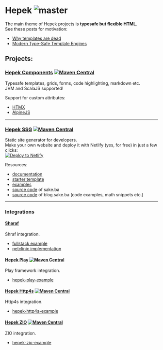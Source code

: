 # Hepek ![master](https://github.com/sake92/hepek/actions/workflows/ci.yml/badge.svg?branch=master)

The main theme of Hepek projects is **typesafe but flexible HTML**.  
See these posts for motivation: 
- [Why templates are dead](https://codeburst.io/80-of-my-coding-is-doing-this-or-why-templates-are-dead-b640fc149e22)
- [Modern Type-Safe Template Engines](https://dzone.com/articles/modern-type-safe-template-engines)

## Projects:

### [Hepek Components](https://sake92.github.io/hepek/hepek/components/index.html) [![Maven Central](https://img.shields.io/maven-central/v/ba.sake/hepek-components_3.svg?style=flat-square&label=Scala+3)](https://mvnrepository.com/artifact/ba.sake/hepek-components)
Typesafe templates, grids, forms, code highlighting, markdown etc.  
JVM and ScalaJS supported! 

Support for custom attributes:
- [HTMX](https://htmx.org/reference/#attributes)
- [AlpineJS](https://alpinejs.dev/directives/data)

---
### [Hepek SSG](https://sake92.github.io/hepek/hepek/index.html)  [![Maven Central](https://img.shields.io/maven-central/v/ba.sake/hepek_3.svg?style=flat-square&label=Scala+3)](https://mvnrepository.com/artifact/ba.sake/hepek)
Static site generator for developers.  
Make your own website and deploy it with Netlify (yes, for free) in just a few clicks:  
[![Deploy to Netlify](https://www.netlify.com/img/deploy/button.svg)](https://app.netlify.com/start/deploy?repository=https://github.com/sake92/hepek-starter)

Resources:
- [documentation](https://sake92.github.io/hepek)
- [starter template](https://github.com/sake92/hepek-starter)
- [examples](https://github.com/sake92/hepek-examples)
- [source code](https://github.com/sake92/sake-ba-source) of sake.ba
- [source code](https://github.com/sake92/sake-ba-blog-source) of blog.sake.ba (code examples, math snippets etc.)

---
### Integrations

#### [Sharaf](https://github.com/sake92/sharaf)
Shraf integration.
- [fullstack example](https://github.com/sake92/sharaf/tree/main/examples/fullstack)
- [petclinic implementation](https://github.com/sake92/sharaf-petclinic)

#### [Hepek Play](https://sake92.github.io/hepek/integrations/play-framework.html)  [![Maven Central](https://img.shields.io/maven-central/v/ba.sake/hepek-play_3.svg?style=flat-square&label=Scala+3)](https://mvnrepository.com/artifact/ba.sake/hepek-play)
Play framework integration.
- [hepek-play-example](https://github.com/sake92/hepek-play-example)

#### [Hepek Http4s](https://sake92.github.io/hepek/integrations/http4s.html)  [![Maven Central](https://img.shields.io/maven-central/v/ba.sake/hepek-http4s_3.svg?style=flat-square&label=Scala+3)](https://mvnrepository.com/artifact/ba.sake/hepek-http4s)
Http4s integration.
- [hepek-http4s-example](https://github.com/sake92/hepek-http4s-example)

#### [Hepek ZIO](https://sake92.github.io/hepek/integrations/zio.html)  [![Maven Central](https://img.shields.io/maven-central/v/ba.sake/hepek-zio_3.svg?style=flat-square&label=Scala+3)](https://mvnrepository.com/artifact/ba.sake/hepek-zio)
ZIO integration.
- [hepek-zio-example](https://github.com/sake92/hepek-zio-example)



